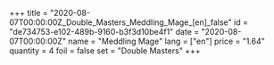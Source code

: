 +++
title = "2020-08-07T00:00:00Z_Double_Masters_Meddling_Mage_[en]_false"
id = "de734753-e102-489b-9160-b3f3d10be4f1"
date = "2020-08-07T00:00:00Z"
name = "Meddling Mage"
lang = ["en"]
price = "1.64"
quantity = 4
foil = false
set = "Double Masters"
+++
